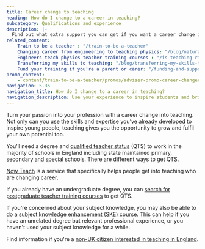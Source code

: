 ```yaml
---
title: Career change to teaching
heading: How do I change to a career in teaching?
subcategory: Qualifications and experience
description: |-
  Find out what extra support you can get if you want a career change into teaching. Bring your skills and experience to life in the classroom.
related_content:
    Train to be a teacher : "/train-to-be-a-teacher"
    Changing career from engineering to teaching physics: "/blog/natural-transition-from-engineering-to-teaching-physics"
    Engineers teach physics teacher training courses : "/is-teaching-right-for-me/engineers-teach-physics"
    Transferring my skills to teaching: "/blog/transferring-my-skills-to-teaching"
    Fund your training if you're a parent or carer: "/funding-and-support/if-youre-a-parent-or-carer"
promo_content:
    - content/train-to-be-a-teacher/promos/adviser-promo-career-changers
navigation: 5.35
navigation_title: How do I change to a career in teaching?
navigation_description: Use your experience to inspire students and bring your skills and expertise to the classroom.
---
```


Turn your passion into your profession with a career change into teaching. Not only can you use the skills and expertise you’ve already developed to inspire young people, teaching gives you the opportunity to grow and fulfil your own potential too.

You’ll need a degree and [qualified teacher status](/train-to-be-a-teacher/what-is-qts) (QTS) to work in the majority of schools in England including state maintained primary, secondary and special schools. There are different ways to get QTS.

[Now Teach](https://nowteach.org.uk/) is a service that specifically helps people get into teaching who are changing career.

If you already have an undergraduate degree, you can [search for postgraduate teacher training courses](https://www.find-postgraduate-teacher-training.service.gov.uk/) to get QTS.

If you're concerned about your subject knowledge, you may also be able to do a <a href="/how-to-apply-for-teacher-training/subject-knowledge-enhancement">subject knowledge enhancement (SKE) course</a>. This can help if you have an unrelated degree but relevant professional experience, or you haven't used your subject knowledge for a while.

Find information if you're a [non-UK citizen interested in teaching in England](/non-uk-teachers).

